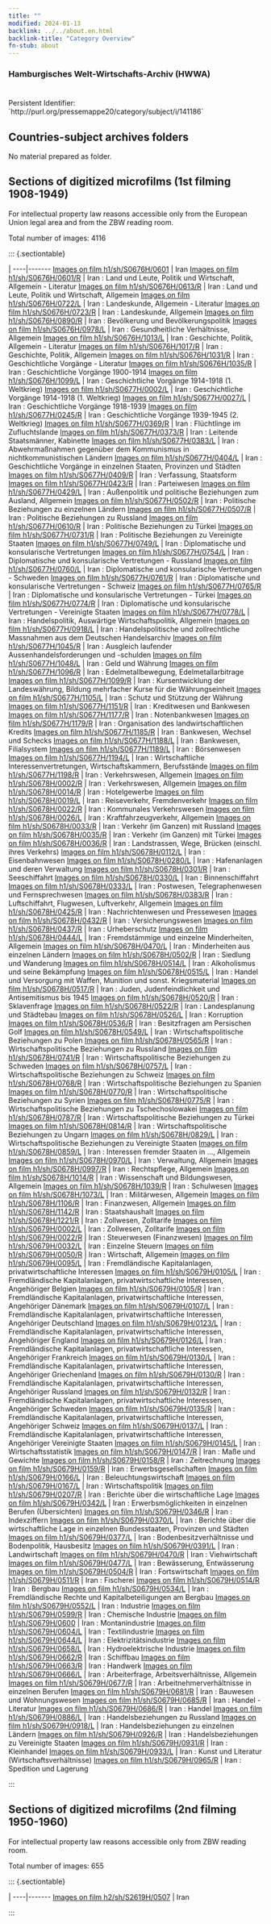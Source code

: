 ```yaml
---
title: ""
modified: 2024-01-13
backlink: ../../about.en.html
backlink-title: "Category Overview"
fn-stub: about
---
```


### Hamburgisches Welt-Wirtschafts-Archiv (HWWA)

# 

<div class="hint">Persistent Identifier: `http://purl.org/pressemappe20/category/subject/i/141186`</div>







## Countries-subject archives folders





No material prepared as folder.



<a id="filmsections" />

## Sections of digitized microfilms (1st filming 1908-1949)

<p>For intellectual property law reasons accessible only from the European Union legal area and from the ZBW reading room.</p>



<p>Total number of images: 4116</p>




::: {.sectiontable}

 | 
----|-------
<a class="btn" href="https://pm20.zbw.eu/film/h1/sh/S0676H/0601" rel="nofollow">Images on film h1/sh/S0676H/0601</a> | Iran
<a class="btn" href="https://pm20.zbw.eu/film/h1/sh/S0676H/0601/R" rel="nofollow">Images on film h1/sh/S0676H/0601/R</a> | Iran : Land und Leute, Politik und Wirtschaft, Allgemein - Literatur
<a class="btn" href="https://pm20.zbw.eu/film/h1/sh/S0676H/0613/R" rel="nofollow">Images on film h1/sh/S0676H/0613/R</a> | Iran : Land und Leute, Politik und Wirtschaft, Allgemein
<a class="btn" href="https://pm20.zbw.eu/film/h1/sh/S0676H/0722/L" rel="nofollow">Images on film h1/sh/S0676H/0722/L</a> | Iran : Landeskunde, Allgemein - Literatur
<a class="btn" href="https://pm20.zbw.eu/film/h1/sh/S0676H/0723/R" rel="nofollow">Images on film h1/sh/S0676H/0723/R</a> | Iran : Landeskunde, Allgemein
<a class="btn" href="https://pm20.zbw.eu/film/h1/sh/S0676H/0890/R" rel="nofollow">Images on film h1/sh/S0676H/0890/R</a> | Iran : Bevölkerung und Bevölkerungspolitik
<a class="btn" href="https://pm20.zbw.eu/film/h1/sh/S0676H/0978/L" rel="nofollow">Images on film h1/sh/S0676H/0978/L</a> | Iran : Gesundheitliche Verhältnisse, Allgemein
<a class="btn" href="https://pm20.zbw.eu/film/h1/sh/S0676H/1013/L" rel="nofollow">Images on film h1/sh/S0676H/1013/L</a> | Iran : Geschichte, Politik, Allgemein - Literatur
<a class="btn" href="https://pm20.zbw.eu/film/h1/sh/S0676H/1017/R" rel="nofollow">Images on film h1/sh/S0676H/1017/R</a> | Iran : Geschichte, Politik, Allgemein
<a class="btn" href="https://pm20.zbw.eu/film/h1/sh/S0676H/1031/R" rel="nofollow">Images on film h1/sh/S0676H/1031/R</a> | Iran : Geschichtliche Vorgänge - Literatur
<a class="btn" href="https://pm20.zbw.eu/film/h1/sh/S0676H/1035/R" rel="nofollow">Images on film h1/sh/S0676H/1035/R</a> | Iran : Geschichtliche Vorgänge 1900-1914
<a class="btn" href="https://pm20.zbw.eu/film/h1/sh/S0676H/1099/L" rel="nofollow">Images on film h1/sh/S0676H/1099/L</a> | Iran : Geschichtliche Vorgänge 1914-1918 (1. Weltkrieg)
<a class="btn" href="https://pm20.zbw.eu/film/h1/sh/S0677H/0002/L" rel="nofollow">Images on film h1/sh/S0677H/0002/L</a> | Iran : Geschichtliche Vorgänge 1914-1918 (1. Weltkrieg)
<a class="btn" href="https://pm20.zbw.eu/film/h1/sh/S0677H/0027/L" rel="nofollow">Images on film h1/sh/S0677H/0027/L</a> | Iran : Geschichtliche Vorgänge 1918-1939
<a class="btn" href="https://pm20.zbw.eu/film/h1/sh/S0677H/0245/R" rel="nofollow">Images on film h1/sh/S0677H/0245/R</a> | Iran : Geschichtliche Vorgänge 1939-1945 (2. Weltkrieg)
<a class="btn" href="https://pm20.zbw.eu/film/h1/sh/S0677H/0369/R" rel="nofollow">Images on film h1/sh/S0677H/0369/R</a> | Iran : Flüchtlinge im Zufluchtslande
<a class="btn" href="https://pm20.zbw.eu/film/h1/sh/S0677H/0373/R" rel="nofollow">Images on film h1/sh/S0677H/0373/R</a> | Iran : Leitende Staatsmänner, Kabinette
<a class="btn" href="https://pm20.zbw.eu/film/h1/sh/S0677H/0383/L" rel="nofollow">Images on film h1/sh/S0677H/0383/L</a> | Iran : Abwehrmaßnahmen gegenüber dem Kommunismus in nichtkommunistischen Ländern
<a class="btn" href="https://pm20.zbw.eu/film/h1/sh/S0677H/0404/L" rel="nofollow">Images on film h1/sh/S0677H/0404/L</a> | Iran : Geschichtliche Vorgänge in einzelnen Staaten, Provinzen und Städten
<a class="btn" href="https://pm20.zbw.eu/film/h1/sh/S0677H/0409/R" rel="nofollow">Images on film h1/sh/S0677H/0409/R</a> | Iran : Verfassung, Staatsform
<a class="btn" href="https://pm20.zbw.eu/film/h1/sh/S0677H/0423/R" rel="nofollow">Images on film h1/sh/S0677H/0423/R</a> | Iran : Parteiwesen
<a class="btn" href="https://pm20.zbw.eu/film/h1/sh/S0677H/0429/L" rel="nofollow">Images on film h1/sh/S0677H/0429/L</a> | Iran : Außenpolitik und politische Beziehungen zum Ausland, Allgemein
<a class="btn" href="https://pm20.zbw.eu/film/h1/sh/S0677H/0502/R" rel="nofollow">Images on film h1/sh/S0677H/0502/R</a> | Iran : Politische Beziehungen zu einzelnen Ländern
<a class="btn" href="https://pm20.zbw.eu/film/h1/sh/S0677H/0507/R" rel="nofollow">Images on film h1/sh/S0677H/0507/R</a> | Iran : Politische Beziehungen zu Russland
<a class="btn" href="https://pm20.zbw.eu/film/h1/sh/S0677H/0610/R" rel="nofollow">Images on film h1/sh/S0677H/0610/R</a> | Iran : Politische Beziehungen zu Türkei
<a class="btn" href="https://pm20.zbw.eu/film/h1/sh/S0677H/0731/R" rel="nofollow">Images on film h1/sh/S0677H/0731/R</a> | Iran : Politische Beziehungen zu Vereinigte Staaten
<a class="btn" href="https://pm20.zbw.eu/film/h1/sh/S0677H/0749/L" rel="nofollow">Images on film h1/sh/S0677H/0749/L</a> | Iran : Diplomatische und konsularische Vertretungen
<a class="btn" href="https://pm20.zbw.eu/film/h1/sh/S0677H/0754/L" rel="nofollow">Images on film h1/sh/S0677H/0754/L</a> | Iran : Diplomatische und konsularische Vertretungen - Russland
<a class="btn" href="https://pm20.zbw.eu/film/h1/sh/S0677H/0760/L" rel="nofollow">Images on film h1/sh/S0677H/0760/L</a> | Iran : Diplomatische und konsularische Vertretungen - Schweden
<a class="btn" href="https://pm20.zbw.eu/film/h1/sh/S0677H/0761/R" rel="nofollow">Images on film h1/sh/S0677H/0761/R</a> | Iran : Diplomatische und konsularische Vertretungen - Schweiz
<a class="btn" href="https://pm20.zbw.eu/film/h1/sh/S0677H/0765/R" rel="nofollow">Images on film h1/sh/S0677H/0765/R</a> | Iran : Diplomatische und konsularische Vertretungen - Türkei
<a class="btn" href="https://pm20.zbw.eu/film/h1/sh/S0677H/0774/R" rel="nofollow">Images on film h1/sh/S0677H/0774/R</a> | Iran : Diplomatische und konsularische Vertretungen - Vereinigte Staaten
<a class="btn" href="https://pm20.zbw.eu/film/h1/sh/S0677H/0778/L" rel="nofollow">Images on film h1/sh/S0677H/0778/L</a> | Iran : Handelspolitik, Auswärtige Wirtschaftspolitik, Allgemein
<a class="btn" href="https://pm20.zbw.eu/film/h1/sh/S0677H/0918/L" rel="nofollow">Images on film h1/sh/S0677H/0918/L</a> | Iran : Handelspolitische und zollrechtliche Massnahmen aus dem Deutschen Handelsarchiv
<a class="btn" href="https://pm20.zbw.eu/film/h1/sh/S0677H/1045/R" rel="nofollow">Images on film h1/sh/S0677H/1045/R</a> | Iran : Ausgleich laufender Aussenhandelsforderungen und -schulden
<a class="btn" href="https://pm20.zbw.eu/film/h1/sh/S0677H/1048/L" rel="nofollow">Images on film h1/sh/S0677H/1048/L</a> | Iran : Geld und Währung
<a class="btn" href="https://pm20.zbw.eu/film/h1/sh/S0677H/1096/R" rel="nofollow">Images on film h1/sh/S0677H/1096/R</a> | Iran : Edelmetallbewegung, Edelmetallarbitrage
<a class="btn" href="https://pm20.zbw.eu/film/h1/sh/S0677H/1099/R" rel="nofollow">Images on film h1/sh/S0677H/1099/R</a> | Iran : Kursentwicklung der Landeswährung, Bildung mehrfacher Kurse für die Währungseinheit
<a class="btn" href="https://pm20.zbw.eu/film/h1/sh/S0677H/1105/L" rel="nofollow">Images on film h1/sh/S0677H/1105/L</a> | Iran : Schutz und Stützung der Währung
<a class="btn" href="https://pm20.zbw.eu/film/h1/sh/S0677H/1151/R" rel="nofollow">Images on film h1/sh/S0677H/1151/R</a> | Iran : Kreditwesen und Bankwesen
<a class="btn" href="https://pm20.zbw.eu/film/h1/sh/S0677H/1177/R" rel="nofollow">Images on film h1/sh/S0677H/1177/R</a> | Iran : Notenbankwesen
<a class="btn" href="https://pm20.zbw.eu/film/h1/sh/S0677H/1179/R" rel="nofollow">Images on film h1/sh/S0677H/1179/R</a> | Iran : Organisation des landwirtschaftlichen Kredits
<a class="btn" href="https://pm20.zbw.eu/film/h1/sh/S0677H/1185/R" rel="nofollow">Images on film h1/sh/S0677H/1185/R</a> | Iran : Bankwesen, Wechsel und Schecks
<a class="btn" href="https://pm20.zbw.eu/film/h1/sh/S0677H/1188/L" rel="nofollow">Images on film h1/sh/S0677H/1188/L</a> | Iran : Bankwesen, Filialsystem
<a class="btn" href="https://pm20.zbw.eu/film/h1/sh/S0677H/1189/L" rel="nofollow">Images on film h1/sh/S0677H/1189/L</a> | Iran : Börsenwesen
<a class="btn" href="https://pm20.zbw.eu/film/h1/sh/S0677H/1194/L" rel="nofollow">Images on film h1/sh/S0677H/1194/L</a> | Iran : Wirtschaftliche Interessenvertretungen, Wirtschaftskammern, Berufsstände
<a class="btn" href="https://pm20.zbw.eu/film/h1/sh/S0677H/1198/R" rel="nofollow">Images on film h1/sh/S0677H/1198/R</a> | Iran : Verkehrswesen, Allgemein
<a class="btn" href="https://pm20.zbw.eu/film/h1/sh/S0678H/0002/R" rel="nofollow">Images on film h1/sh/S0678H/0002/R</a> | Iran : Verkehrswesen, Allgemein
<a class="btn" href="https://pm20.zbw.eu/film/h1/sh/S0678H/0014/R" rel="nofollow">Images on film h1/sh/S0678H/0014/R</a> | Iran : Hotelgewerbe
<a class="btn" href="https://pm20.zbw.eu/film/h1/sh/S0678H/0019/L" rel="nofollow">Images on film h1/sh/S0678H/0019/L</a> | Iran : Reiseverkehr, Fremdenverkehr
<a class="btn" href="https://pm20.zbw.eu/film/h1/sh/S0678H/0022/R" rel="nofollow">Images on film h1/sh/S0678H/0022/R</a> | Iran : Kommunales Verkehrswesen
<a class="btn" href="https://pm20.zbw.eu/film/h1/sh/S0678H/0026/L" rel="nofollow">Images on film h1/sh/S0678H/0026/L</a> | Iran : Kraftfahrzeugverkehr, Allgemein
<a class="btn" href="https://pm20.zbw.eu/film/h1/sh/S0678H/0033/R" rel="nofollow">Images on film h1/sh/S0678H/0033/R</a> | Iran : Verkehr (im Ganzen) mit Russland
<a class="btn" href="https://pm20.zbw.eu/film/h1/sh/S0678H/0035/R" rel="nofollow">Images on film h1/sh/S0678H/0035/R</a> | Iran : Verkehr (im Ganzen) mit Türkei
<a class="btn" href="https://pm20.zbw.eu/film/h1/sh/S0678H/0036/R" rel="nofollow">Images on film h1/sh/S0678H/0036/R</a> | Iran : Landstrassen, Wege, Brücken (einschl. ihres Verkehrs)
<a class="btn" href="https://pm20.zbw.eu/film/h1/sh/S0678H/0112/L" rel="nofollow">Images on film h1/sh/S0678H/0112/L</a> | Iran : Eisenbahnwesen
<a class="btn" href="https://pm20.zbw.eu/film/h1/sh/S0678H/0280/L" rel="nofollow">Images on film h1/sh/S0678H/0280/L</a> | Iran : Hafenanlagen und deren Verwaltung
<a class="btn" href="https://pm20.zbw.eu/film/h1/sh/S0678H/0301/R" rel="nofollow">Images on film h1/sh/S0678H/0301/R</a> | Iran : Seeschiffahrt
<a class="btn" href="https://pm20.zbw.eu/film/h1/sh/S0678H/0330/L" rel="nofollow">Images on film h1/sh/S0678H/0330/L</a> | Iran : Binnenschiffahrt
<a class="btn" href="https://pm20.zbw.eu/film/h1/sh/S0678H/0333/L" rel="nofollow">Images on film h1/sh/S0678H/0333/L</a> | Iran : Postwesen, Telegraphenwesen und Fernsprechwesen
<a class="btn" href="https://pm20.zbw.eu/film/h1/sh/S0678H/0383/R" rel="nofollow">Images on film h1/sh/S0678H/0383/R</a> | Iran : Luftschiffahrt, Flugwesen, Luftverkehr, Allgemein
<a class="btn" href="https://pm20.zbw.eu/film/h1/sh/S0678H/0425/R" rel="nofollow">Images on film h1/sh/S0678H/0425/R</a> | Iran : Nachrichtenwesen und Pressewesen
<a class="btn" href="https://pm20.zbw.eu/film/h1/sh/S0678H/0432/R" rel="nofollow">Images on film h1/sh/S0678H/0432/R</a> | Iran : Versicherungswesen
<a class="btn" href="https://pm20.zbw.eu/film/h1/sh/S0678H/0437/R" rel="nofollow">Images on film h1/sh/S0678H/0437/R</a> | Iran : Urheberschutz
<a class="btn" href="https://pm20.zbw.eu/film/h1/sh/S0678H/0444/L" rel="nofollow">Images on film h1/sh/S0678H/0444/L</a> | Iran : Fremdstämmige und einzelne Minderheiten, Allgemein
<a class="btn" href="https://pm20.zbw.eu/film/h1/sh/S0678H/0470/L" rel="nofollow">Images on film h1/sh/S0678H/0470/L</a> | Iran : Minderheiten aus einzelnen Ländern
<a class="btn" href="https://pm20.zbw.eu/film/h1/sh/S0678H/0502/R" rel="nofollow">Images on film h1/sh/S0678H/0502/R</a> | Iran : Siedlung und Wanderung
<a class="btn" href="https://pm20.zbw.eu/film/h1/sh/S0678H/0514/L" rel="nofollow">Images on film h1/sh/S0678H/0514/L</a> | Iran : Alkoholismus und seine Bekämpfung
<a class="btn" href="https://pm20.zbw.eu/film/h1/sh/S0678H/0515/L" rel="nofollow">Images on film h1/sh/S0678H/0515/L</a> | Iran : Handel und Versorgung mit Waffen, Munition und sonst. Kriegsmaterial
<a class="btn" href="https://pm20.zbw.eu/film/h1/sh/S0678H/0517/R" rel="nofollow">Images on film h1/sh/S0678H/0517/R</a> | Iran : Juden, Judenfeindlichkeit und Antisemitismus bis 1945
<a class="btn" href="https://pm20.zbw.eu/film/h1/sh/S0678H/0520/R" rel="nofollow">Images on film h1/sh/S0678H/0520/R</a> | Iran : Sklavenfrage
<a class="btn" href="https://pm20.zbw.eu/film/h1/sh/S0678H/0522/R" rel="nofollow">Images on film h1/sh/S0678H/0522/R</a> | Iran : Landesplanung und Städtebau
<a class="btn" href="https://pm20.zbw.eu/film/h1/sh/S0678H/0526/L" rel="nofollow">Images on film h1/sh/S0678H/0526/L</a> | Iran : Korruption
<a class="btn" href="https://pm20.zbw.eu/film/h1/sh/S0678H/0536/R" rel="nofollow">Images on film h1/sh/S0678H/0536/R</a> | Iran : Besitzfragen am Persischen Golf
<a class="btn" href="https://pm20.zbw.eu/film/h1/sh/S0678H/0549/L" rel="nofollow">Images on film h1/sh/S0678H/0549/L</a> | Iran : Wirtschaftspolitische Beziehungen zu Polen
<a class="btn" href="https://pm20.zbw.eu/film/h1/sh/S0678H/0565/R" rel="nofollow">Images on film h1/sh/S0678H/0565/R</a> | Iran : Wirtschaftspolitische Beziehungen zu Russland
<a class="btn" href="https://pm20.zbw.eu/film/h1/sh/S0678H/0741/R" rel="nofollow">Images on film h1/sh/S0678H/0741/R</a> | Iran : Wirtschaftspolitische Beziehungen zu Schweden
<a class="btn" href="https://pm20.zbw.eu/film/h1/sh/S0678H/0757/L" rel="nofollow">Images on film h1/sh/S0678H/0757/L</a> | Iran : Wirtschaftspolitische Beziehungen zu Schweiz
<a class="btn" href="https://pm20.zbw.eu/film/h1/sh/S0678H/0768/R" rel="nofollow">Images on film h1/sh/S0678H/0768/R</a> | Iran : Wirtschaftspolitische Beziehungen zu Spanien
<a class="btn" href="https://pm20.zbw.eu/film/h1/sh/S0678H/0770/R" rel="nofollow">Images on film h1/sh/S0678H/0770/R</a> | Iran : Wirtschaftspolitische Beziehungen zu Syrien
<a class="btn" href="https://pm20.zbw.eu/film/h1/sh/S0678H/0775/R" rel="nofollow">Images on film h1/sh/S0678H/0775/R</a> | Iran : Wirtschaftspolitische Beziehungen zu Tschechoslowakei
<a class="btn" href="https://pm20.zbw.eu/film/h1/sh/S0678H/0787/R" rel="nofollow">Images on film h1/sh/S0678H/0787/R</a> | Iran : Wirtschaftspolitische Beziehungen zu Türkei
<a class="btn" href="https://pm20.zbw.eu/film/h1/sh/S0678H/0814/R" rel="nofollow">Images on film h1/sh/S0678H/0814/R</a> | Iran : Wirtschaftspolitische Beziehungen zu Ungarn
<a class="btn" href="https://pm20.zbw.eu/film/h1/sh/S0678H/0829/L" rel="nofollow">Images on film h1/sh/S0678H/0829/L</a> | Iran : Wirtschaftspolitische Beziehungen zu Vereinigte Staaten
<a class="btn" href="https://pm20.zbw.eu/film/h1/sh/S0678H/0859/L" rel="nofollow">Images on film h1/sh/S0678H/0859/L</a> | Iran : Interessen fremder Staaten in ..., Allgemein
<a class="btn" href="https://pm20.zbw.eu/film/h1/sh/S0678H/0970/L" rel="nofollow">Images on film h1/sh/S0678H/0970/L</a> | Iran : Verwaltung, Allgemein
<a class="btn" href="https://pm20.zbw.eu/film/h1/sh/S0678H/0997/R" rel="nofollow">Images on film h1/sh/S0678H/0997/R</a> | Iran : Rechtspflege, Allgemein
<a class="btn" href="https://pm20.zbw.eu/film/h1/sh/S0678H/1014/R" rel="nofollow">Images on film h1/sh/S0678H/1014/R</a> | Iran : Wissenschaft und Bildungswesen, Allgemein
<a class="btn" href="https://pm20.zbw.eu/film/h1/sh/S0678H/1039/R" rel="nofollow">Images on film h1/sh/S0678H/1039/R</a> | Iran : Schulwesen
<a class="btn" href="https://pm20.zbw.eu/film/h1/sh/S0678H/1073/L" rel="nofollow">Images on film h1/sh/S0678H/1073/L</a> | Iran : Militärwesen, Allgemein
<a class="btn" href="https://pm20.zbw.eu/film/h1/sh/S0678H/1106/R" rel="nofollow">Images on film h1/sh/S0678H/1106/R</a> | Iran : Finanzwesen, Allgemein
<a class="btn" href="https://pm20.zbw.eu/film/h1/sh/S0678H/1142/R" rel="nofollow">Images on film h1/sh/S0678H/1142/R</a> | Iran : Staatshaushalt
<a class="btn" href="https://pm20.zbw.eu/film/h1/sh/S0678H/1221/R" rel="nofollow">Images on film h1/sh/S0678H/1221/R</a> | Iran : Zollwesen, Zolltarife
<a class="btn" href="https://pm20.zbw.eu/film/h1/sh/S0679H/0002/L" rel="nofollow">Images on film h1/sh/S0679H/0002/L</a> | Iran : Zollwesen, Zolltarife
<a class="btn" href="https://pm20.zbw.eu/film/h1/sh/S0679H/0022/R" rel="nofollow">Images on film h1/sh/S0679H/0022/R</a> | Iran : Steuerwesen (Finanzwesen)
<a class="btn" href="https://pm20.zbw.eu/film/h1/sh/S0679H/0032/L" rel="nofollow">Images on film h1/sh/S0679H/0032/L</a> | Iran : Einzelne Steuern
<a class="btn" href="https://pm20.zbw.eu/film/h1/sh/S0679H/0050/R" rel="nofollow">Images on film h1/sh/S0679H/0050/R</a> | Iran : Wirtschaft, Allgemein
<a class="btn" href="https://pm20.zbw.eu/film/h1/sh/S0679H/0095/L" rel="nofollow">Images on film h1/sh/S0679H/0095/L</a> | Iran : Fremdländische Kapitalanlagen, privatwirtschaftliche Interessen
<a class="btn" href="https://pm20.zbw.eu/film/h1/sh/S0679H/0105/L" rel="nofollow">Images on film h1/sh/S0679H/0105/L</a> | Iran : Fremdländische Kapitalanlagen, privatwirtschaftliche Interessen, Angehöriger Belgien
<a class="btn" href="https://pm20.zbw.eu/film/h1/sh/S0679H/0105/R" rel="nofollow">Images on film h1/sh/S0679H/0105/R</a> | Iran : Fremdländische Kapitalanlagen, privatwirtschaftliche Interessen, Angehöriger Dänemark
<a class="btn" href="https://pm20.zbw.eu/film/h1/sh/S0679H/0107/L" rel="nofollow">Images on film h1/sh/S0679H/0107/L</a> | Iran : Fremdländische Kapitalanlagen, privatwirtschaftliche Interessen, Angehöriger Deutschland
<a class="btn" href="https://pm20.zbw.eu/film/h1/sh/S0679H/0123/L" rel="nofollow">Images on film h1/sh/S0679H/0123/L</a> | Iran : Fremdländische Kapitalanlagen, privatwirtschaftliche Interessen, Angehöriger England
<a class="btn" href="https://pm20.zbw.eu/film/h1/sh/S0679H/0126/L" rel="nofollow">Images on film h1/sh/S0679H/0126/L</a> | Iran : Fremdländische Kapitalanlagen, privatwirtschaftliche Interessen, Angehöriger Frankreich
<a class="btn" href="https://pm20.zbw.eu/film/h1/sh/S0679H/0130/L" rel="nofollow">Images on film h1/sh/S0679H/0130/L</a> | Iran : Fremdländische Kapitalanlagen, privatwirtschaftliche Interessen, Angehöriger Griechenland
<a class="btn" href="https://pm20.zbw.eu/film/h1/sh/S0679H/0130/R" rel="nofollow">Images on film h1/sh/S0679H/0130/R</a> | Iran : Fremdländische Kapitalanlagen, privatwirtschaftliche Interessen, Angehöriger Russland
<a class="btn" href="https://pm20.zbw.eu/film/h1/sh/S0679H/0132/R" rel="nofollow">Images on film h1/sh/S0679H/0132/R</a> | Iran : Fremdländische Kapitalanlagen, privatwirtschaftliche Interessen, Angehöriger Schweden
<a class="btn" href="https://pm20.zbw.eu/film/h1/sh/S0679H/0135/R" rel="nofollow">Images on film h1/sh/S0679H/0135/R</a> | Iran : Fremdländische Kapitalanlagen, privatwirtschaftliche Interessen, Angehöriger Schweiz
<a class="btn" href="https://pm20.zbw.eu/film/h1/sh/S0679H/0137/L" rel="nofollow">Images on film h1/sh/S0679H/0137/L</a> | Iran : Fremdländische Kapitalanlagen, privatwirtschaftliche Interessen, Angehöriger Vereinigte Staaten
<a class="btn" href="https://pm20.zbw.eu/film/h1/sh/S0679H/0145/L" rel="nofollow">Images on film h1/sh/S0679H/0145/L</a> | Iran : Wirtschaftsstatistik
<a class="btn" href="https://pm20.zbw.eu/film/h1/sh/S0679H/0147/R" rel="nofollow">Images on film h1/sh/S0679H/0147/R</a> | Iran : Maße und Gewichte
<a class="btn" href="https://pm20.zbw.eu/film/h1/sh/S0679H/0158/R" rel="nofollow">Images on film h1/sh/S0679H/0158/R</a> | Iran : Zeitrechnung
<a class="btn" href="https://pm20.zbw.eu/film/h1/sh/S0679H/0159/R" rel="nofollow">Images on film h1/sh/S0679H/0159/R</a> | Iran : Erwerbsgesellschaften
<a class="btn" href="https://pm20.zbw.eu/film/h1/sh/S0679H/0166/L" rel="nofollow">Images on film h1/sh/S0679H/0166/L</a> | Iran : Beleuchtungswirtschaft
<a class="btn" href="https://pm20.zbw.eu/film/h1/sh/S0679H/0167/L" rel="nofollow">Images on film h1/sh/S0679H/0167/L</a> | Iran : Wirtschaftspolitik
<a class="btn" href="https://pm20.zbw.eu/film/h1/sh/S0679H/0207/R" rel="nofollow">Images on film h1/sh/S0679H/0207/R</a> | Iran : Berichte über die wirtschaftliche Lage
<a class="btn" href="https://pm20.zbw.eu/film/h1/sh/S0679H/0342/L" rel="nofollow">Images on film h1/sh/S0679H/0342/L</a> | Iran : Erwerbsmöglichkeiten in einzelnen Berufen (Übersichten)
<a class="btn" href="https://pm20.zbw.eu/film/h1/sh/S0679H/0346/R" rel="nofollow">Images on film h1/sh/S0679H/0346/R</a> | Iran : Indexziffern
<a class="btn" href="https://pm20.zbw.eu/film/h1/sh/S0679H/0370/L" rel="nofollow">Images on film h1/sh/S0679H/0370/L</a> | Iran : Berichte über die wirtschaftliche Lage in einzelnen Bundesstaaten, Provinzen und Städten
<a class="btn" href="https://pm20.zbw.eu/film/h1/sh/S0679H/0377/L" rel="nofollow">Images on film h1/sh/S0679H/0377/L</a> | Iran : Bodenbesitzverhältnisse und Bodenpolitik, Hausbesitz
<a class="btn" href="https://pm20.zbw.eu/film/h1/sh/S0679H/0391/L" rel="nofollow">Images on film h1/sh/S0679H/0391/L</a> | Iran : Landwirtschaft
<a class="btn" href="https://pm20.zbw.eu/film/h1/sh/S0679H/0470/R" rel="nofollow">Images on film h1/sh/S0679H/0470/R</a> | Iran : Viehwirtschaft
<a class="btn" href="https://pm20.zbw.eu/film/h1/sh/S0679H/0477/L" rel="nofollow">Images on film h1/sh/S0679H/0477/L</a> | Iran : Bewässerung, Entwässerung
<a class="btn" href="https://pm20.zbw.eu/film/h1/sh/S0679H/0504/R" rel="nofollow">Images on film h1/sh/S0679H/0504/R</a> | Iran : Fortswirtschaft
<a class="btn" href="https://pm20.zbw.eu/film/h1/sh/S0679H/0511/R" rel="nofollow">Images on film h1/sh/S0679H/0511/R</a> | Iran : Fischerei
<a class="btn" href="https://pm20.zbw.eu/film/h1/sh/S0679H/0514/R" rel="nofollow">Images on film h1/sh/S0679H/0514/R</a> | Iran : Bergbau
<a class="btn" href="https://pm20.zbw.eu/film/h1/sh/S0679H/0534/L" rel="nofollow">Images on film h1/sh/S0679H/0534/L</a> | Iran : Fremdländische Rechte und Kapitalbeteiligungen am Bergbau
<a class="btn" href="https://pm20.zbw.eu/film/h1/sh/S0679H/0552/L" rel="nofollow">Images on film h1/sh/S0679H/0552/L</a> | Iran : Industrie
<a class="btn" href="https://pm20.zbw.eu/film/h1/sh/S0679H/0599/R" rel="nofollow">Images on film h1/sh/S0679H/0599/R</a> | Iran : Chemische Industrie
<a class="btn" href="https://pm20.zbw.eu/film/h1/sh/S0679H/0600" rel="nofollow">Images on film h1/sh/S0679H/0600</a> | Iran : Montanindustrie
<a class="btn" href="https://pm20.zbw.eu/film/h1/sh/S0679H/0604/L" rel="nofollow">Images on film h1/sh/S0679H/0604/L</a> | Iran : Textilindustrie
<a class="btn" href="https://pm20.zbw.eu/film/h1/sh/S0679H/0644/L" rel="nofollow">Images on film h1/sh/S0679H/0644/L</a> | Iran : Elektrizitätsindustrie
<a class="btn" href="https://pm20.zbw.eu/film/h1/sh/S0679H/0658/L" rel="nofollow">Images on film h1/sh/S0679H/0658/L</a> | Iran : Hydroelektrische Industrie
<a class="btn" href="https://pm20.zbw.eu/film/h1/sh/S0679H/0662/R" rel="nofollow">Images on film h1/sh/S0679H/0662/R</a> | Iran : Schiffbau
<a class="btn" href="https://pm20.zbw.eu/film/h1/sh/S0679H/0663/R" rel="nofollow">Images on film h1/sh/S0679H/0663/R</a> | Iran : Handwerk
<a class="btn" href="https://pm20.zbw.eu/film/h1/sh/S0679H/0666/L" rel="nofollow">Images on film h1/sh/S0679H/0666/L</a> | Iran : Arbeiterfrage, Arbeitsverhältnisse, Allgemein
<a class="btn" href="https://pm20.zbw.eu/film/h1/sh/S0679H/0677/R" rel="nofollow">Images on film h1/sh/S0679H/0677/R</a> | Iran : Arbeitnehmerverhältnisse in einzelnen Berufen
<a class="btn" href="https://pm20.zbw.eu/film/h1/sh/S0679H/0681/R" rel="nofollow">Images on film h1/sh/S0679H/0681/R</a> | Iran : Bauwesen und Wohnungswesen
<a class="btn" href="https://pm20.zbw.eu/film/h1/sh/S0679H/0685/R" rel="nofollow">Images on film h1/sh/S0679H/0685/R</a> | Iran : Handel - Literatur
<a class="btn" href="https://pm20.zbw.eu/film/h1/sh/S0679H/0686/R" rel="nofollow">Images on film h1/sh/S0679H/0686/R</a> | Iran : Handel
<a class="btn" href="https://pm20.zbw.eu/film/h1/sh/S0679H/0886/L" rel="nofollow">Images on film h1/sh/S0679H/0886/L</a> | Iran : Handelsbeziehungen zu Russland
<a class="btn" href="https://pm20.zbw.eu/film/h1/sh/S0679H/0918/L" rel="nofollow">Images on film h1/sh/S0679H/0918/L</a> | Iran : Handelsbeziehungen zu einzelnen Ländern
<a class="btn" href="https://pm20.zbw.eu/film/h1/sh/S0679H/0926/R" rel="nofollow">Images on film h1/sh/S0679H/0926/R</a> | Iran : Handelsbeziehungen zu Vereinigte Staaten
<a class="btn" href="https://pm20.zbw.eu/film/h1/sh/S0679H/0931/R" rel="nofollow">Images on film h1/sh/S0679H/0931/R</a> | Iran : Kleinhandel
<a class="btn" href="https://pm20.zbw.eu/film/h1/sh/S0679H/0933/L" rel="nofollow">Images on film h1/sh/S0679H/0933/L</a> | Iran : Kunst und Literatur (Wirtschaftsverhältnisse)
<a class="btn" href="https://pm20.zbw.eu/film/h1/sh/S0679H/0965/R" rel="nofollow">Images on film h1/sh/S0679H/0965/R</a> | Iran : Spedition und Lagerung


:::




## Sections of digitized microfilms (2nd filming 1950-1960)

<p>For intellectual property law reasons accessible only from ZBW reading room.</p>



<p>Total number of images: 655</p>




::: {.sectiontable}

 | 
----|-------
<a class="btn" href="https://pm20.zbw.eu/film/h2/sh/S2619H/0507" rel="nofollow">Images on film h2/sh/S2619H/0507</a> | Iran


:::
















